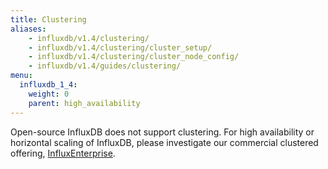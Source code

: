 ```yaml
---
title: Clustering
aliases:
    - influxdb/v1.4/clustering/
    - influxdb/v1.4/clustering/cluster_setup/
    - influxdb/v1.4/clustering/cluster_node_config/
    - influxdb/v1.4/guides/clustering/
menu:
  influxdb_1_4:
    weight: 0
    parent: high_availability
---
```


Open-source InfluxDB does not support clustering.
For high availability or horizontal scaling of InfluxDB, please investigate our
commercial clustered offering,
[InfluxEnterprise](/enterprise/latest/).
